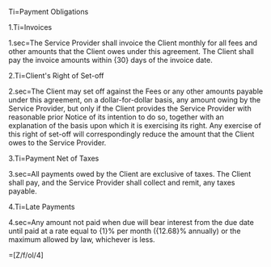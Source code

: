 Ti=Payment Obligations

1.Ti=Invoices

1.sec=The Service Provider shall invoice the Client monthly for all fees and other amounts that the Client owes under this agreement. The Client shall pay the invoice amounts within {30} days of the invoice date.

2.Ti=Client's Right of Set-off

2.sec=The Client may set off against the Fees or any other amounts payable under this agreement, on a dollar-for-dollar basis, any amount owing by the Service Provider, but only if the Client provides the Service Provider with reasonable prior Notice of its intention to do so, together with an explanation of the basis upon which it is exercising its right. Any exercise of this right of set-off will correspondingly reduce the amount that the Client owes to the Service Provider.

3.Ti=Payment Net of Taxes

3.sec=All payments owed by the Client are exclusive of taxes. The Client shall pay, and the Service Provider shall collect and remit, any taxes payable.

4.Ti=Late Payments

4.sec=Any amount not paid when due will bear interest from the due date until paid at a rate equal to {1}% per month ({12.68}% annually) or the maximum allowed by law, whichever is less.

=[Z/f/ol/4]

